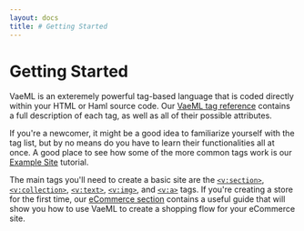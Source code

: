```yaml
---
layout: docs
title: # Getting Started
---
```


# Getting Started

VaeML is an exteremely powerful tag-based language that is coded
directly within your HTML or Haml source code. Our [VaeML tag
reference](#vaeml) contains a full description of each tag, as well as
all of their possible attributes.

If you're a newcomer, it might be a good idea to familiarize yourself
with the tag list, but by no means do you have to learn their
functionalities all at once. A good place to see how some of the more
common tags work is our [Example Site](#example_site) tutorial.

The main tags you'll need to create a basic site are the
[`<v:section>`](#v_section), [`<v:collection>`](#v_collection),
[`<v:text>`](#v_text), [`<v:img>`](#v_img), and [`<v:a>`](#v_a) tags. If
you're creating a store for the first time, our [eCommerce
section](#ecommerce) contains a useful guide that will show you how to
use VaeML to create a shopping flow for your eCommerce site.
